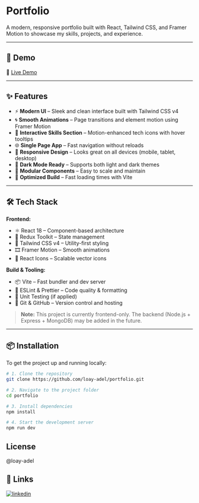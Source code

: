 # Portfolio

A modern, responsive portfolio built with React, Tailwind CSS, and Framer Motion to showcase my skills, projects, and experience.

---

## 🚀 Demo

🔗 [Live Demo](https://loay-adel.netlify.app/)

---

## ✨ Features

- ⚡ **Modern UI** – Sleek and clean interface built with Tailwind CSS v4
- 🌀 **Smooth Animations** – Page transitions and element motion using Framer Motion
- 🧠 **Interactive Skills Section** – Motion-enhanced tech icons with hover tooltips
- 🌐 **Single Page App** – Fast navigation without reloads
- 📱 **Responsive Design** – Looks great on all devices (mobile, tablet, desktop)
- 🌙 **Dark Mode Ready** – Supports both light and dark themes
- 🧩 **Modular Components** – Easy to scale and maintain
- 🚀 **Optimized Build** – Fast loading times with Vite

---

## 🛠 Tech Stack

**Frontend:**

- ⚛️ React 18 – Component-based architecture
- 🧠 Redux Toolkit – State management
- 🎨 Tailwind CSS v4 – Utility-first styling
- 🎞️ Framer Motion – Smooth animations
- 💅 React Icons – Scalable vector icons

**Build & Tooling:**

- 📦 Vite – Fast bundler and dev server
- 🔧 ESLint & Prettier – Code quality & formatting
- 🧪 Unit Testing (if applied)
- 🐙 Git & GitHub – Version control and hosting

> **Note:** This project is currently frontend-only. The backend (Node.js + Express + MongoDB) may be added in the future.

---

## 📦 Installation

To get the project up and running locally:

```bash
# 1. Clone the repository
git clone https://github.com/loay-adel/portfolio.git

# 2. Navigate to the project folder
cd portfolio

# 3. Install dependencies
npm install

# 4. Start the development server
npm run dev
```

## License

@loay-adel

## 🔗 Links

[![linkedin](https://img.shields.io/badge/linkedin-0A66C2?style=for-the-badge&logo=linkedin&logoColor=white)](https://www.linkedin.com/loay-adel)
